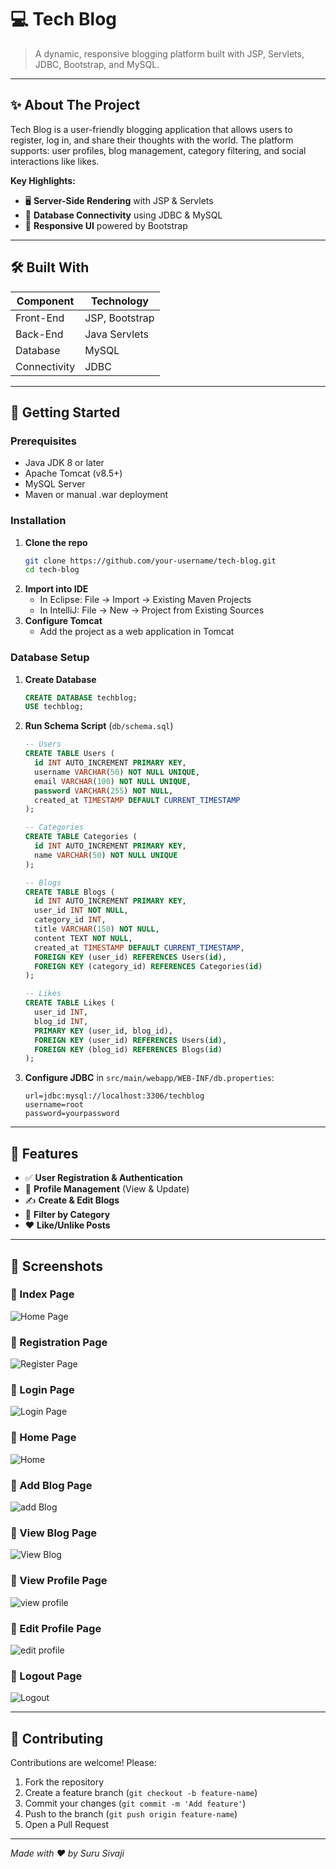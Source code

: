 # 💻 Tech Blog

> A dynamic, responsive blogging platform built with JSP, Servlets, JDBC, Bootstrap, and MySQL.

---

## ✨ About The Project

Tech Blog is a user-friendly blogging application that allows users to register, log in, and share their thoughts with the world. The platform supports: user profiles, blog management, category filtering, and social interactions like likes.

**Key Highlights:**

- 🖥️ **Server-Side Rendering** with JSP & Servlets
- 🔗 **Database Connectivity** using JDBC & MySQL
- 🎨 **Responsive UI** powered by Bootstrap

---

## 🛠️ Built With
| Component   | Technology     |
|-------------|----------------|
| Front-End   | JSP, Bootstrap |
| Back-End    | Java Servlets  |
| Database    | MySQL          |
| Connectivity| JDBC           |

---

## 🚀 Getting Started

### Prerequisites
- Java JDK 8 or later
- Apache Tomcat (v8.5+)
- MySQL Server
- Maven or manual .war deployment

### Installation
1. **Clone the repo**
   ```bash
   git clone https://github.com/your-username/tech-blog.git
   cd tech-blog
   ```
2. **Import into IDE**
   - In Eclipse: File → Import → Existing Maven Projects
   - In IntelliJ: File → New → Project from Existing Sources
3. **Configure Tomcat**
   - Add the project as a web application in Tomcat

### Database Setup
1. **Create Database**
   ```sql
   CREATE DATABASE techblog;
   USE techblog;
   ```
2. **Run Schema Script** (`db/schema.sql`)
   ```sql
   -- Users
   CREATE TABLE Users (
     id INT AUTO_INCREMENT PRIMARY KEY,
     username VARCHAR(50) NOT NULL UNIQUE,
     email VARCHAR(100) NOT NULL UNIQUE,
     password VARCHAR(255) NOT NULL,
     created_at TIMESTAMP DEFAULT CURRENT_TIMESTAMP
   );
   
   -- Categories
   CREATE TABLE Categories (
     id INT AUTO_INCREMENT PRIMARY KEY,
     name VARCHAR(50) NOT NULL UNIQUE
   );
   
   -- Blogs
   CREATE TABLE Blogs (
     id INT AUTO_INCREMENT PRIMARY KEY,
     user_id INT NOT NULL,
     category_id INT,
     title VARCHAR(150) NOT NULL,
     content TEXT NOT NULL,
     created_at TIMESTAMP DEFAULT CURRENT_TIMESTAMP,
     FOREIGN KEY (user_id) REFERENCES Users(id),
     FOREIGN KEY (category_id) REFERENCES Categories(id)
   );
   
   -- Likes
   CREATE TABLE Likes (
     user_id INT,
     blog_id INT,
     PRIMARY KEY (user_id, blog_id),
     FOREIGN KEY (user_id) REFERENCES Users(id),
     FOREIGN KEY (blog_id) REFERENCES Blogs(id)
   );
   ```
3. **Configure JDBC** in `src/main/webapp/WEB-INF/db.properties`:
   ```properties
   url=jdbc:mysql://localhost:3306/techblog
   username=root
   password=yourpassword
   ```

---

## 🎯 Features
- ✅ **User Registration & Authentication**
- 👤 **Profile Management** (View & Update)
- ✍️ **Create & Edit Blogs**
- 📂 **Filter by Category**
- ❤️ **Like/Unlike Posts**

---

## 📸 Screenshots
### 📌 Index Page
![Home Page](index.png)

### 📌 Registration Page
![Register Page](register.png)

### 📌 Login Page
![Login Page](login.png)

### 📌 Home Page
![Home](home.png)

### 📌 Add Blog Page
![add Blog](addblog.png)

### 📌 View Blog Page
![View Blog](viewblog.png)

### 📌 View Profile Page
![view profile](viewprofile.png)

### 📌 Edit Profile Page
![edit profile](editprofile.png)

### 📌 Logout Page
![Logout](logout.png)

<hr>

## 🤝 Contributing
Contributions are welcome! Please:
1. Fork the repository
2. Create a feature branch (`git checkout -b feature-name`)
3. Commit your changes (`git commit -m 'Add feature'`)
4. Push to the branch (`git push origin feature-name`)
5. Open a Pull Request

---

*Made with ❤️ by Suru Sivaji*

